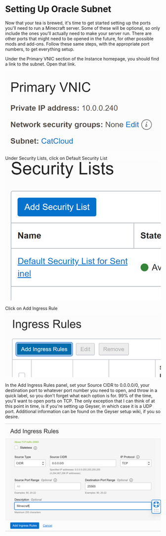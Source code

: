 # Setting Up Oracle Subnet

Now that your tea is brewed, it's time to get started setting up the ports you'll need to run a Minecraft server. Some of these will be optional, so only include the ones you'll actually need to make your server run. There are other ports that might need to be opened in the future, for other possible mods and add-ons. Follow these same steps, with the appropriate port numbers, to get everything setup.&#x20;

Under the Primary VNIC section of the Instance homepage, you should find a link to the subnet. Open that link.

![](<../../.gitbook/assets/image (8).png>)

Under Security Lists, click on Default Security List ![](<../../.gitbook/assets/image (3) (2).png>)

Click on Add Ingress Rule

![](<../../.gitbook/assets/image (5) (1).png>)

In the Add Ingress Rules panel, set your Source CIDR to 0.0.0.0/0, your destination port to whatever port number you need to open, and throw in a quick label, so you don't forget what each option is for. 99% of the time, you'll want to open ports on TCP. The only exception that I can think of at this point in time, is if you're setting up Geyser, in which case it is a UDP port. Additional information can be found on the Geyser setup wiki, if you so desire.

![](<../../.gitbook/assets/image (4) (2).png>)
